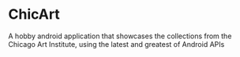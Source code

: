# ChicArt
A hobby android application that showcases the collections from the Chicago Art Institute, using the latest and greatest of Android APIs 

